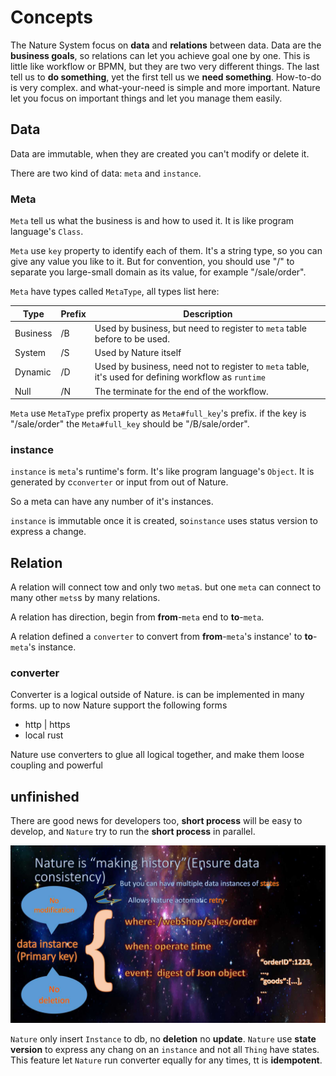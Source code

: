 # Concepts

The Nature System focus on **data** and **relations** between data.  Data are the  **business goals**, so relations can let you achieve goal one by one.  This is little like workflow or BPMN,  but they are two very different things. The last tell us to **do something**, yet the first tell us we **need something**. How-to-do is very complex. and what-your-need is simple and more important.  Nature let you focus on important things and let you manage them easily.

## Data

Data are immutable, when they are created you can't modify or delete it.

There are two kind of data: `meta` and `instance`. 

### Meta

`Meta` tell us what the business is and how to used it. It is like program language's `Class`.

`Meta` use `key` property to identify each of them. It's a string type, so you can give any value you like to it. But for convention, you should use "/" to separate you large-small domain as its value, for example "/sale/order".

`Meta` have types called `MetaType`, all types list here:

| Type     | Prefix | Description                                                  |
| -------- | ------ | ------------------------------------------------------------ |
| Business | /B     | Used by business, but need to register to `meta` table before to be used. |
| System   | /S     | Used by Nature itself                                        |
| Dynamic  | /D     | Used by business, need not to register to `meta` table, it's used for defining workflow as `runtime` |
| Null     | /N     | The terminate for the end of the workflow.                   |

`Meta` use `MetaType` prefix property as `Meta#full_key`'s prefix.  if the key is "/sale/order" the `Meta#full_key` should be "/B/sale/order".

### instance

`instance` is `meta`'s runtime's form. It's like program language's `Object`. It is generated by c`converter` or input from out of Nature.

So a meta can have any number of it's instances.

`instance`  is immutable once it is created, so`instance` uses status version to express a change.

## Relation

A relation will connect tow and only two `meta`s.  but one `meta` can connect to many other `mets`s by many relations.

A relation has direction, begin from **from**-`meta` end to **to**-`meta`.

A relation defined a `converter` to convert from **from**-`meta`'s instance' to **to**-`meta`'s instance.

### converter

Converter is a logical outside of Nature. is can be implemented in many forms.  up to now Nature support the following forms

- http | https
- local rust

Nature use converters to glue all logical together, and make them loose coupling and powerful



## unfinished



There are good news for developers too, __short process__ will be easy to develop, 
and `Nature` try to run the __short process__ in parallel.

![Alt text](../img/%E5%B9%BB%E7%81%AF%E7%89%8713.jpg)

`Nature` only insert `Instance` to db, no __deletion__ no __update__.
`Nature` use __state version__ to express any chang on an `instance` and not all `Thing` have states.
This feature let `Nature` run converter equally for any times, tt is __idempotent__.